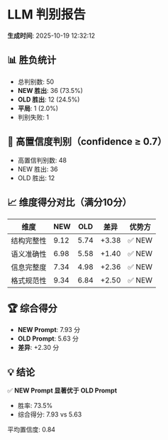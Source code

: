 # LLM 判别报告

**生成时间**: 2025-10-19 12:32:12

## 📊 胜负统计

- 总判别数: 50
- **NEW 胜出**: 36 (73.5%)
- **OLD 胜出**: 12 (24.5%)
- **平局**: 1 (2.0%)
- 判别失败: 1

## 🎯 高置信度判别（confidence ≥ 0.7）

- 高置信判别数: 48
- NEW 胜出: 36
- OLD 胜出: 12

## 📈 维度得分对比（满分10分）

| 维度 | NEW | OLD | 差异 | 优势方 |
|------|-----|-----|------|--------|
| 结构完整性 | 9.12 | 5.74 | +3.38 | ✅ NEW |
| 语义准确性 | 6.98 | 5.58 | +1.40 | ✅ NEW |
| 信息完整度 | 7.34 | 4.98 | +2.36 | ✅ NEW |
| 格式规范性 | 9.34 | 6.84 | +2.50 | ✅ NEW |

## 🏆 综合得分

- **NEW Prompt**: 7.93 分
- **OLD Prompt**: 5.63 分
- **差异**: +2.30 分

## 💡 结论

✅ **NEW Prompt 显著优于 OLD Prompt**
   - 胜率: 73.5%
   - 综合得分: 7.93 vs 5.63

平均置信度: 0.84
